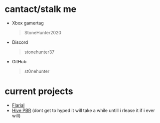 
# cantact/stalk me
 - Xbox gamertag
   > StoneHunter2020
 - Discord
   > stonehunter37
 - GitHub
   > st0nehunter

# current projects
  - [Flarial](https://flarial.xyz/)
  - [Hive PBR]() (dont get to hyped it will take a while untill i rlease it if i ever will)

